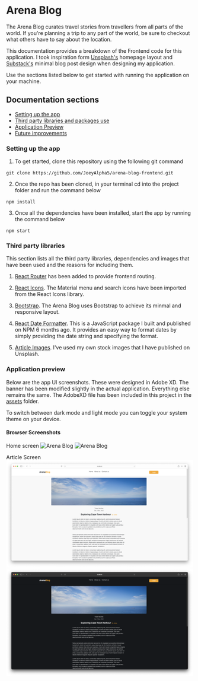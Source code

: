 # Arena Blog

The Arena Blog curates travel stories from travellers from all parts of the world. If you're planning a trip to any part of the world, be sure to checkout what others have to say about the location.

This documentation provides a breakdown of the Frontend code for this application. I took inspiration form [Unsplash's](https://unsplash.com/) homepage layout and [Substack's](https://snyder.substack.com/p/what-questions-should-i-answer-about/comments?s=r) minimal blog post design when designing my application.

Use the sections listed below to get started with running the application on your machine. 

## Documentation sections
- [Setting up the app](#setting-up-the-app)
- [Third party libraries and packages use](#third-party-libraries)
- [Application Preview](#application-preview)
- [Future improvements](#future-improvement)


### Setting up the app

1. To get started, clone this repository using the following git command
```
git clone https://github.com/JoeyAlpha5/arena-blog-frontend.git
```

2. Once the repo has been cloned, in your terminal cd into the project folder and run the command below

```
npm install
```

3. Once all the dependencies have been installed, start the app by running the command below

```
npm start
```


### Third party libraries

This section lists all the third party libraries, dependencies and images that have been used and the reasons for including them.

1. [React Router](https://reactrouter.com/) has been added to provide frontend routing.

2. [React Icons](https://react-icons.github.io/react-icons/). The Material menu and search icons have been imported from the React Icons library.

3. [Bootstrap](https://getbootstrap.com/). The Arena Blog uses Bootstrap to achieve its minmal and responsive layout.

4. [React Date Formatter](https://www.npmjs.com/package/react-date-formatter). This is a JavaScript package I built and published on NPM 6 months ago. It provides an easy way to format dates by simply providing the date string and specifying the format.

5. [Article Images](https://unsplash.com/@jalome). I've used my own stock images that I have published on Unsplash.


### Application preview

Below are the app UI screenshots. These were designed in Adobe XD. The banner has been modified slightly in the actual application. Everything else remains the same. The AdobeXD file has been included in this project in the [assets](https://github.com/JoeyAlpha5/arena-blog-frontend/tree/development/src/assets) folder.

To switch between dark mode and light mode you can toggle your system theme on your device.


#### Browser Screenshots
Home screen
![Arena Blog](src/assets/screenshots/Home-light-mode.png?raw=true "Arena Blog - Home screen")
![Arena Blog](src/assets/screenshots/Home-dark-mode.png?raw=true "Arena Blog - Home screen")

Article Screen
![Arena Blog](src/assets/screenshots/Article-light-mode.png?raw=true "Arena Blog - Article screen")
![Arena Blog](src/assets/screenshots/Article-dark-mode.png?raw=true "Arena Blog - Article screen")

